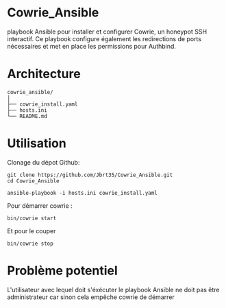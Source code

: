 # Cowrie_Ansible
playbook Ansible pour installer et configurer Cowrie, un honeypot SSH interactif. Ce playbook configure également les redirections de ports nécessaires et met en place les permissions pour Authbind.

# Architecture
```plaintext
cowrie_ansible/
│
├── cowrie_install.yaml   
├── hosts.ini             
└── README.md
```

# Utilisation
Clonage du dépot Github:
```
git clone https://github.com/Jbrt35/Cowrie_Ansible.git
cd Cowrie_Ansible
```

```
ansible-playbook -i hosts.ini cowrie_install.yaml
```
Pour démarrer cowrie :
```
bin/cowrie start
```
Et pour le couper
```
bin/cowrie stop
```

# Problème potentiel

L'utilisateur avec lequel doit s'éxécuter le playbook Ansible ne doit pas être administrateur car sinon cela empêche cowrie de démarrer
